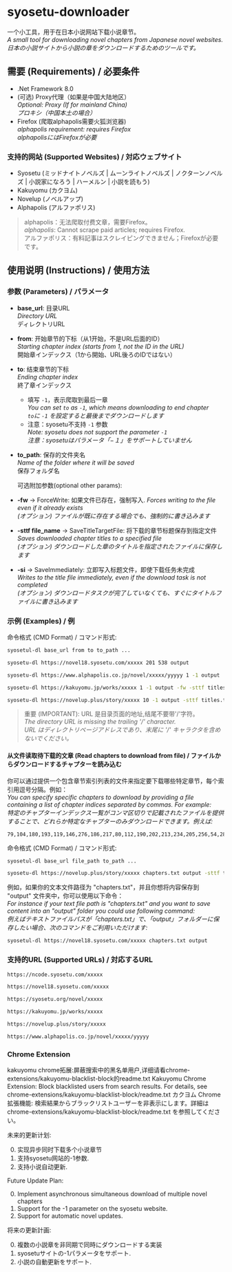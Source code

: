 # syosetu-downloader

一个小工具，用于在日本小说网站下载小说章节。  
*A small tool for downloading novel chapters from Japanese novel websites.*  
*日本の小説サイトから小説の章をダウンロードするためのツールです。*

## 需要 (Requirements) / 必要条件
- .Net Framework 8.0
- (可选) Proxy代理（如果是中国大陆地区）  
  *Optional: Proxy (If for mainland China)*  
  *プロキシ（中国本土の場合）*
- Firefox (爬取alphapolis需要火狐浏览器)  
  *alphapolis requirement: requires Firefox*  
  *alphapolisにはFirefoxが必要*

### 支持的网站 (Supported Websites) / 対応ウェブサイト
- Syosetu (ミッドナイトノベルズ | ムーンライトノベルズ | ノクターンノベルズ | 小説家になろう | ハーメルン | 小説を読もう)
- Kakuyomu (カクヨム)
- Novelup (ノベルアップ)
- Alphapolis (アルファポリス)

> alphapolis：无法爬取付费文章，需要Firefox。  
> _alphapolis_: Cannot scrape paid articles; requires Firefox.  
> アルファポリス：有料記事はスクレイピングできません；Firefoxが必要です。

## 使用说明 (Instructions) / 使用方法

### 参数 (Parameters) / パラメータ
- **base_url**: 目录URL  
  *Directory URL*  
  ディレクトリURL
- **from**: 开始章节的下标（从1开始，不是URL后面的ID）  
  *Starting chapter index (starts from 1, not the ID in the URL)*  
  開始章インデックス（1から開始、URL後ろのIDではない）
- **to**: 结束章节的下标  
  *Ending chapter index*  
  終了章インデックス 
    - 填写 `-1`，表示爬取到最后一章  
      *You can set `to` as `-1`, which means downloading to end chapter*  
      *`to`に `-1` を設定すると最後までダウンロードします*
    - 注意：syosetu不支持 `-1` 参数  
      *Note: syosetu does not support the parameter `-1`*  
      *注意：syosetuはパラメータ「−１」をサポートしていません*
- **to_path**: 保存的文件夹名  
  *Name of the folder where it will be saved*  
  保存フォルダ名
  
  可选附加参数(optional other params):
  
- **-fw** -> ForceWrite: 如果文件已存在，强制写入.
  *Forces writing to the file even if it already exists*  
  *(オプション) ファイルが既に存在する場合でも、強制的に書き込みます*
- **-sttf file_name** -> SaveTitleTargetFile: 将下载的章节标题保存到指定文件  
  *Saves downloaded chapter titles to a specified file*  
  *(オプション) ダウンロードした章のタイトルを指定されたファイルに保存します*
- **-si** -> SaveImmediately: 立即写入标题文件，即使下载任务未完成  
  *Writes to the title file immediately, even if the download task is not completed*  
  *(オプション) ダウンロードタスクが完了していなくても、すぐにタイトルファイルに書き込みます*
  
### 示例 (Examples) / 例

命令格式 (CMD Format) / コマンド形式:
```bash 
syosetul-dl base_url from to to_path ...
```

```bash
syosetu-dl https://novel18.syosetu.com/xxxxx 201 538 output
```

```bash
syosetu-dl https://www.alphapolis.co.jp/novel/xxxxx/yyyyy 1 -1 output 
```

```bash
syosetu-dl https://kakuyomu.jp/works/xxxxx 1 -1 output -fw -sttf titles.txt -si
```

```bash
syosetu-dl https://novelup.plus/story/xxxxx 10 -1 output -sttf titles.txt -fw
```

> 重要 (IMPORTANT): URL 是目录页面的地址,结尾不要带'/'字符。  
> *The directory URL is missing the trailing '/' character.*  
> *URL はディレクトリページアドレスであり、末尾に '/' キャラクタを含めないでください。*

#### 从文件读取待下载的文章 (Read chapters to download from file) / ファイルからダウンロードするチャプターを読み込む
你可以通过提供一个包含章节索引列表的文件来指定要下载哪些特定章节，每个索引用逗号分隔。例如：  
*You can specify specific chapters to download by providing a file containing a list of chapter indices separated by commas. For example:*  
*特定のチャプターインデックス一覧がコンマ区切りで記載されたファイルを提供することで、どれらか特定なチャプターのみダウンロードできます。例えば:*
```textfile.txt:
79,104,180,193,119,146,276,186,217,80,112,190,202,213,234,205,256,54,284...
```

命令格式 (CMD Format) / コマンド形式:
```bash 
syosetul-dl base_url file_path to_path ...
```

```bash
syosetu-dl https://novelup.plus/story/xxxxx chapters.txt output -sttf titles.txt -fw
```

例如，如果你的文本文件路径为 "chapters.txt"，并且你想将内容保存到 "output" 文件夹中，你可以使用以下命令：  
*For instance if your text file path is "chapters.txt" and you want to save content into an "output" folder you could use following command:*  
*例えばテキストファイルパスが「chapters.txt」で、「output」フォルダーに保存したい場合、次のコマンドをご利用いただけます:*
```bash 
syosetul-dl https://novel18.syosetu.com/xxxxx chapters.txt output 
```

### 支持的URL (Supported URLs) / 対応するURL
```bash
https://ncode.syosetu.com/xxxxx

https://novel18.syosetu.com/xxxxx

https://syosetu.org/novel/xxxxx 

https://kakuyomu.jp/works/xxxxx 

https://novelup.plus/story/xxxxx 

https://www.alphapolis.co.jp/novel/xxxxx/yyyyy
```

### Chrome Extension
kakuyomu chrome拓展:屏蔽搜索中的黑名单用户,详细请看chrome-extensions/kakuyomu-blacklist-block的readme.txt
Kakuyomu Chrome Extension: Block blacklisted users from search results. For details, see chrome-extensions/kakuyomu-blacklist-block/readme.txt
カクヨム Chrome 拡張機能: 検索結果からブラックリストユーザーを非表示にします。詳細は chrome-extensions/kakuyomu-blacklist-block/readme.txt を参照してください。

未来的更新计划: 

0. 实现异步同时下载多个小说章节
1. 支持syosetu网站的-1参数.
2. 支持小说自动更新.

Future Update Plan:

0. Implement asynchronous simultaneous download of multiple novel chapters
1. Support for the -1 parameter on the syosetu website.
2. Support for automatic novel updates.

将来の更新計画:

0. 複数の小説章を非同期で同時にダウンロードする実装
1. syosetuサイトの-1パラメータをサポート.
2. 小説の自動更新をサポート.


